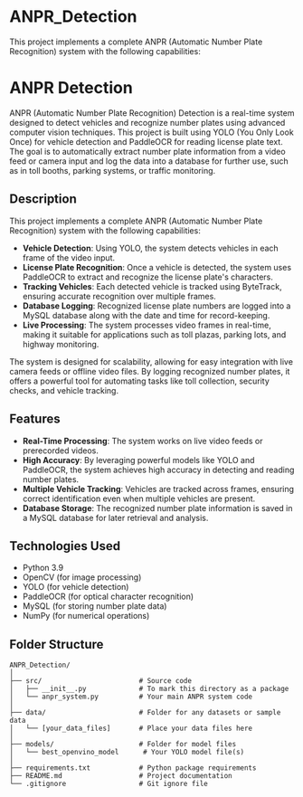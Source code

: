 # ANPR_Detection
This project implements a complete ANPR (Automatic Number Plate Recognition) system with the following capabilities:
# ANPR Detection

ANPR (Automatic Number Plate Recognition) Detection is a real-time system designed to detect vehicles and recognize number plates using advanced computer vision techniques. This project is built using YOLO (You Only Look Once) for vehicle detection and PaddleOCR for reading license plate text. The goal is to automatically extract number plate information from a video feed or camera input and log the data into a database for further use, such as in toll booths, parking systems, or traffic monitoring.

## Description

This project implements a complete ANPR (Automatic Number Plate Recognition) system with the following capabilities:

- **Vehicle Detection**: Using YOLO, the system detects vehicles in each frame of the video input.
- **License Plate Recognition**: Once a vehicle is detected, the system uses PaddleOCR to extract and recognize the license plate's characters.
- **Tracking Vehicles**: Each detected vehicle is tracked using ByteTrack, ensuring accurate recognition over multiple frames.
- **Database Logging**: Recognized license plate numbers are logged into a MySQL database along with the date and time for record-keeping.
- **Live Processing**: The system processes video frames in real-time, making it suitable for applications such as toll plazas, parking lots, and highway monitoring.

The system is designed for scalability, allowing for easy integration with live camera feeds or offline video files. By logging recognized number plates, it offers a powerful tool for automating tasks like toll collection, security checks, and vehicle tracking.

## Features

- **Real-Time Processing**: The system works on live video feeds or prerecorded videos.
- **High Accuracy**: By leveraging powerful models like YOLO and PaddleOCR, the system achieves high accuracy in detecting and reading number plates.
- **Multiple Vehicle Tracking**: Vehicles are tracked across frames, ensuring correct identification even when multiple vehicles are present.
- **Database Storage**: The recognized number plate information is saved in a MySQL database for later retrieval and analysis.

## Technologies Used

- Python 3.9
- OpenCV (for image processing)
- YOLO (for vehicle detection)
- PaddleOCR (for optical character recognition)
- MySQL (for storing number plate data)
- NumPy (for numerical operations)

## Folder Structure

```plaintext
ANPR_Detection/
│
├── src/                        # Source code
│   ├── __init__.py             # To mark this directory as a package
│   └── anpr_system.py          # Your main ANPR system code
│
├── data/                       # Folder for any datasets or sample data
│   └── [your_data_files]       # Place your data files here
│
├── models/                     # Folder for model files
│   └── best_openvino_model      # Your YOLO model file(s)
│
├── requirements.txt            # Python package requirements
├── README.md                   # Project documentation
└── .gitignore                  # Git ignore file
